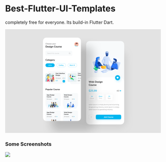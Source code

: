 # Best-Flutter-UI-Templates
completely free for everyone. Its build-in Flutter Dart.

![Image](best_flutter_ui_templates/assets/design_course/design_course.png)

### Some Screenshots

<img src="images/design_course.gif" height="300em" />
